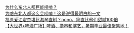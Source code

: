   
[为什么东北人都巨能唠嗑？](http://www.dianyue.me/archives/034/xa5pc12wm7v924ag/)  
[为啥东北人都这么会唠嗑！这是说得最明白的一文](http://www.dianyue.me/archives/144/iebigm4t58072bco/)  
[福原爱江宏杰堪比湘琴直树？nono，简直比他们甜腻100倍](http://www.dianyue.me/archives/911/nyp14st46hsafgzh/)  
[【大世界•啤酒广场】啤酒、撸串和演艺，暑期毕业最佳聚集地！](http://www.dianyue.me/archives/363/unywpafzgwxjf6hi/)
